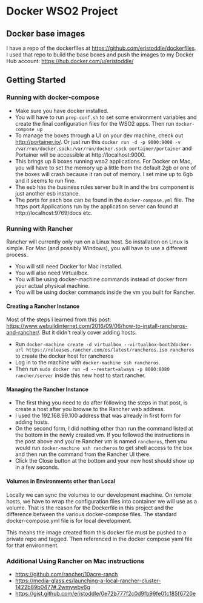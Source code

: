 # Docker WSO2 Project

## Docker base images

I have a repo of the dockerfiles at https://github.com/eristoddle/dockerfiles. I used that repo to build the base boxes and push the images to my Docker Hub account: https://hub.docker.com/u/eristoddle/

## Getting Started

### Running with docker-compose

- Make sure you have docker installed.
- You will have to run `prep-conf.sh` to set some environment variables and create the final configuration files for the WSO2 apps. Then run `docker-compose up`
- To manage the boxes through a UI on your dev machine, check out http://portainer.io/. Or just run this `docker run -d -p 9000:9000 -v /var/run/docker.sock:/var/run/docker.sock portainer/portainer` and Portainer will be accessible at http://localhost:9000.
- This brings up 8 boxes running wso2 applications. For Docker on Mac, you will have to set the memory up a little from the default 2gb or one of the  boxes will crash because it ran out of memory. I set mine up to 6gb and it seems to run fine.
- The esb has the business rules server built in and the brs component is just another esb instance.
- The ports for each box can be found in the `docker-compose.yml` file. The https port Applications run by the application server can found at http://localhost:9769/docs etc.

### Running with Rancher

Rancher will currently only run on a Linux host. So installation on Linux is simple. For Mac (and possibly Windows), you will have to use a different process.

- You will still need Docker for Mac installed.
- You will also need Virtualbox.
- You will be using docker-machine commands instead of docker from your actual physical machine.
- You will be using docker commands inside the vm you built for Rancher.

#### Creating a Rancher Instance
Most of the steps I learned from this post: https://www.webuildinternet.com/2016/09/06/how-to-install-rancheros-and-rancher/. But it didn't really cover adding hosts.

- Run `docker-machine create -d virtualbox --virtualbox-boot2docker-url https://releases.rancher.com/os/latest/rancheros.iso rancheros` to create the docker host for rancheros
- Log in to the machine with `docker-machine ssh rancheros`.
- Then run `sudo docker run -d --restart=always -p 8080:8080 rancher/server` inside this new host to start rancher.

#### Managing the Rancher Instance

- The first thing you need to do after following the steps in that post, is create a host after you browse to the Rancher web address.
- I used the 192.168.99.100 address that was already in first form for adding hosts.
- On the second form, I did nothing other than run the command listed at the bottom in the newly created vm. If you followed the instructions in the post above and you're Rancher vm is named `rancheros`, then you would run `docker-machine ssh rancheros` to get shell access to the box and then run the command from the Rancher UI there.
- Click the Close button at the bottom and your new host should show up in a few seconds.

#### Volumes in Environments other than Local

Locally we can sync the volumes to our development machine. On remote hosts, we have to wrap the configuration files into container we will use as a volume. That is the reason for the Dockerfile in this project and the difference between the various docker-compose files. The standard docker-compose.yml file is for local development.

This means the image created from this docker file must be pushed to a private repo and tagged. Then referenced in the docker compose yaml file for that environment.

### Additional Using Rancher on Mac instructions

- https://github.com/rancher/10acre-ranch
- https://media-glass.es/launching-a-local-rancher-cluster-1422b89b0477#.2wmywby6g
- https://gist.github.com/eristoddle/0e72b777f2c0d9fb99fe01c185f6720e
